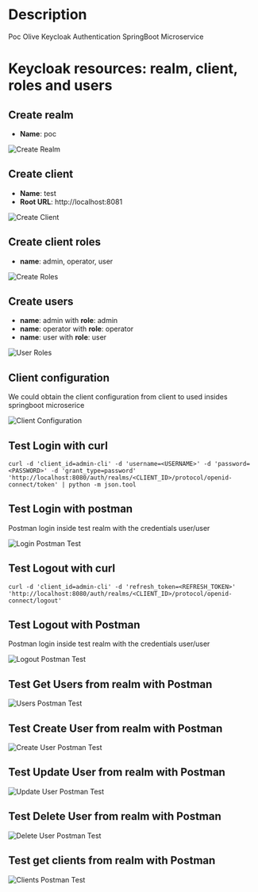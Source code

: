 # Description
Poc Olive Keycloak Authentication SpringBoot Microservice

# Keycloak resources: realm, client, roles and users

## Create realm

- **Name**: poc

![Create Realm](captures/keycloak_realm.png "Create Realm")

## Create client

- **Name**: test
- **Root URL**: http://localhost:8081

![Create Client](captures/keycloak_client.png "Create Client")

## Create client roles
- **name**: admin, operator, user

![Create Roles](captures/client_roles.png "Client Roles")

## Create users
- **name**: admin with **role**: admin
- **name**: operator with **role**: operator
- **name**: user with **role**: user

![User Roles](captures/user_roles.png "User Roles")

## Client configuration
We could obtain the client configuration from client to used insides springboot microserice

![Client Configuration](captures/client_config.png "Client Configuration")

## Test Login with curl
```shell
curl -d 'client_id=admin-cli' -d 'username=<USERNAME>' -d 'password=<PASSWORD>' -d 'grant_type=password' 'http://localhost:8080/auth/realms/<CLIENT_ID>/protocol/openid-connect/token' | python -m json.tool
```

## Test Login with postman
Postman login inside test realm with the credentials user/user

![Login Postman Test](captures/postman_login.png "Login Postman Test")

## Test Logout with curl
```shell
curl -d 'client_id=admin-cli' -d 'refresh_token=<REFRESH_TOKEN>' 'http://localhost:8080/auth/realms/<CLIENT_ID>/protocol/openid-connect/logout'
```

## Test Logout with Postman
Postman login inside test realm with the credentials user/user

![Logout Postman Test](captures/postman_logout.png "Logout Postman Test")

## Test Get Users from realm with Postman

![Users Postman Test](captures/postman_users.png "Users Postman Test")

## Test Create User from realm with Postman

![Create User Postman Test](captures/postman_create_users.png "Create User Postman Test")

## Test Update User from realm with Postman

![Update User Postman Test](captures/postman_update_user.png "Update User Postman Test")

## Test Delete User from realm with Postman

![Delete User Postman Test](captures/postman_delete_user.png "Delete User Postman Test")

## Test get clients from realm with Postman

![Clients Postman Test](captures/postman_clients.png "Clients Postman Test")